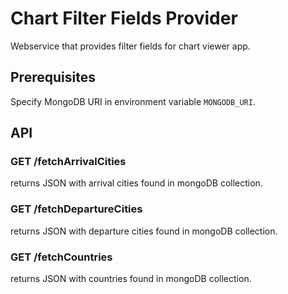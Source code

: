 # Chart Filter Fields Provider
Webservice that provides filter fields for chart viewer app.

## Prerequisites
Specify MongoDB URI in environment variable `MONGODB_URI`.

## API
### GET /fetchArrivalCities
returns JSON with arrival cities found in mongoDB collection.

### GET /fetchDepartureCities
returns JSON with departure cities found in mongoDB collection.

### GET /fetchCountries
returns JSON with countries found in mongoDB collection.